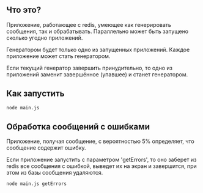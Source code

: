 ## Что это?
Приложение, работающее с redis, умеющее как генерировать сообщения, так и
обрабатывать. Параллельно может быть запущено сколько угодно приложений.

Генератором будет только одно из запущенных приложений. Каждое приложение может
стать генератором.

Если текущий генератор завершить принудительно, то одно из приложений заменит завершённое (упавшее) и станет
генератором.

## Как запустить

```sh
node main.js
```

## Обработка сообщений с ошибками

Приложение, получая сообщение, с вероятностью 5% определяет, что сообщение содержит
ошибку.

Если приложение запустить с параметром 'getErrors', то оно заберет из redis все сообщения с
ошибкой, выведет их на экран и завершится, при этом из базы сообщения удаляются.

```sh
node main.js getErrors
```



